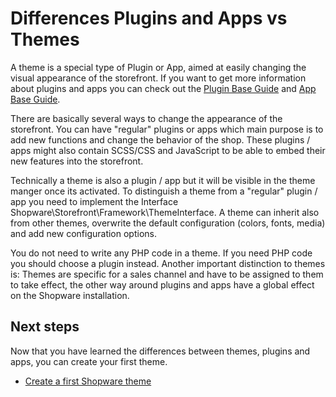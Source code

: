 # Differences Plugins and Apps vs Themes

A theme is a special type of Plugin or App, aimed at easily changing the visual appearance of the storefront.
If you want to get more information about plugins and apps you can check out the [Plugin Base Guide](../plugins/plugin-base-guide.md) and [App Base Guide](../apps/app-base-guide.md).

There are basically several ways to change the appearance of the storefront. You can have "regular" plugins or apps which main purpose is to add new functions and change the behavior of the shop. These plugins / apps might also contain SCSS/CSS and JavaScript to be able to embed their new features into the storefront.

Technically a theme is also a plugin / app but it will be visible in the theme manger once its activated. To distinguish a theme from a "regular" plugin / app you need to implement the Interface Shopware\Storefront\Framework\ThemeInterface. A theme can inherit also from other themes, overwrite the default configuration (colors, fonts, media) and add new configuration options.

You do not need to write any PHP code in a theme. If you need PHP code you should choose a plugin instead. Another important distinction to themes is: Themes are specific for a sales channel and have to be assigned to them to take effect, the other way around plugins and apps have a global effect on the Shopware installation.

## Next steps

Now that you have learned the differences between themes, plugins and apps, you can create your first theme.

* [Create a first Shopware theme](./create-a-theme.md)
